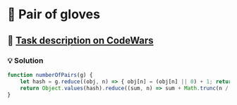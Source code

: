 # 📝 Pair of gloves

## 🔗 [Task description on CodeWars](https://www.codewars.com/kata/58235a167a8cb37e1a0000db)

### 💡 Solution

```javascript
function numberOfPairs(g) {
    let hash = g.reduce((obj, n) => { obj[n] = (obj[n] || 0) + 1; return obj; }, {});
    return Object.values(hash).reduce((sum, n) => sum + Math.trunc(n / 2), 0);
}
```
